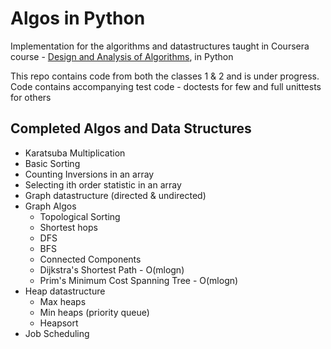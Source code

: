 Algos in Python
======

Implementation for the algorithms and datastructures taught in Coursera course -
[Design and Analysis of Algorithms](https://www.coursera.org/course/algo), in Python

This repo contains code from both the classes 1 & 2 and is under progress.
Code contains accompanying test code - doctests for few and full unittests for others

Completed Algos and Data Structures
---
- Karatsuba Multiplication
- Basic Sorting
- Counting Inversions in an array
- Selecting ith order statistic in an array
- Graph datastructure (directed & undirected)
- Graph Algos
    - Topological Sorting
    - Shortest hops
    - DFS
    - BFS
    - Connected Components
    - Dijkstra's Shortest Path - O(mlogn)
    - Prim's Minimum Cost Spanning Tree - O(mlogn)
- Heap datastructure
	- Max heaps
	- Min heaps (priority queue)
	- Heapsort
- Job Scheduling
